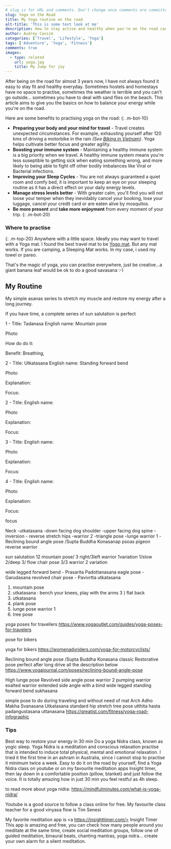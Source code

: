 ```yaml
---
# slug is for URL and comments. Don't change once comments are committed
slug: Yoga on the Road
title: My Yoga routine on the road
alt-title: 'This is some text look at me'
description: How to stay active and healthy when you're on the road can sometime be a challenge. This routine for 30 minutes a day helped me.
author: Audrey Cassim
categories: ['Travel', 'Lifestyle', 'Yoga']
tags: ['Adventure', 'Yoga', 'Fitness']
comments: true
images:
  - type: related
    url: yoga.jpg
    title: My Jump for joy 
---
```


After being on the road for almost 3 years now, I have not always found it easy to stay fit and healthy everyday. Sometimes hostels and homestays have no space to practise, sometimes the weather is terrible and you can’t go outside... sometimes you have to deal with sand flies on the beach. This article aims to give you the basics on how to balance your energy while you're on the road.

Here are some benefits to practising yoga on the road:
{: .m-bot-10}

- **Preparing your body and your mind for travel** - Travel creates unexpected circumstances. For example, exhausting yourself after 120 kms of driving a motorbike in the rain *(See [Biking in Vietnam](#))*. Yoga helps cultivate better focus and greater agility.
- **Boosting your immune system** - Maintaining a healthy immune system is a big priority when we travel. A healthy immune system means you're less suseptible to getting sick when eating something wrong, and more likely to being able to fight off other bodily imbalances like Viral or Bacterial infections.
- **Improving your Sleep Cycles** - You are not always guaranteed a quiet room and comfy bed, it is important to keep an eye on your sleeping routine as it has a direct effect on your daily energy levels.
- **Manage stress levels better** - With greater calm, you'll find you will not loose your temper when they inevidably cancel your booking, lose your luggage, cancel your credit card or are eaten alive by mosquitos.
- **Be more present** and **take more enjoyment** from every moment of your trip.
{: .m-bot-20}

### Where to practise
{: .m-top-20}
Anywhere with a little space. Ideally you may want to travel with a Yoga mat. I found the best travel mat to be [Yogo mat](https://yogo.net/). But any mat works. If you are camping, a Sleeping Mat works. In my case, i used my towel or pareo.

That's the magic of yoga, you can practise everywhere, just be creative...a giant banana leaf would be ok to do a good savasana  :-)


## My Routine

My simple asanas series to stretch my muscle and restore my energy after a long journey.

If you have time, a complete series of sun salutation is perfect

1 - Title: Tadanasa
English name: Mountain pose

Photo

How do do it:

Benefit: Breathing,

2 - Title: Utkatasana
English name: Standing forward bend

Photo

Explanation:

Focus:

2 - Title:
English name:

Photo

Explanation:

Focus:

3 - Title:
English name:

Photo

Explanation:

Focus:

4 - Title:
English name:

Photo

Explanation:

Focus:

focus

Neck
    -utkatasana
    -down facing dog
shoulder
    -upper facing dog
spine
    -
inversion
    - reverse
stretch hips
    -warrior 2
    -triangle pose
    -lunge warrior 1
    -Reclining bound angle pose /Supta Buddha Konasanap
psoas
pigeon
reverse warrior

sun salutation
12
mountain pose/ 3 right/3left
warrior 1variation
1/slow 2/deep 3/ flow
chair pose 3/3
warrior 2 variation

wide legged forward bend - Prasarita Padottanasana
eagle pose - Garudasana
revolved chair pose - Pavivrtta utkatasana

1) mountain pose
2) utkatasana  : bench your knees, play with the arms
3 ) flat back
4) utkatasana
5) plank pose
6) lunge pose warrior 1
7) tree pose


yoga poses for travellers
https://www.yogaoutlet.com/guides/yoga-poses-for-travelers

pose for bikers

yoga for bikers
https://womenadvriders.com/yoga-for-motorcyclists/

Reclining bound angle pose /Supta Buddha Konasana
classic Restorative pose perfect after long drive
all the description below
https://www.yogajournal.com/poses/reclining-bound-angle-pose

High lunge pose
Revolved side angle pose
warrior 2
pumping warrior
exalted warrior
extended side angle with a bind
wide legged standing forward bend
sukhasana

simple pose to do during traveling and without need of mat
Arch Adho Makha Svanasana
Utkatasana
standard hip stretch
tree pose
utthita hasta padangustasana
uttanasana
https://greatist.com/fitness/yoga-road-infographic


### Tips

Best way to restore your energy in 30 min
Do a yoga Nidra class, known as yogic sleep. Yoga Nidra is a meditation and conscious relaxation practise that is intended to induce total physical, mental and emotional relaxation. I tried it the first time in an ashram in Australia, since i cannot stop to practise it minimum twice a week. Easy to do it on the road by yourself, find a Yoga Nidra class on youtube or on my favourite meditation apps Insight timer, then lay down in a comfortable position (pillow, blanket) and just follow the voice. It is  totally amazing how in just 30 min you feel restful as 4h sleep.

to read more about yoga nidra:
https://mindfulminutes.com/what-is-yoga-nidra/

Youtube is a good source to follow a class online for free.
My favourite class teacher for a good vinyasa flow is <a www.yogawithtim.com > Tim Senesi </a>

My favorite meditation app  is <a https://insighttimer.com/> Insight Timer </a> This app is amazing and free, you can check how many people around you meditate at the same time, create social meditation groups, follow one of guided meditation, binaural beats, chanting mantras, yoga nidra… create your own alarm for a silent meditation.




